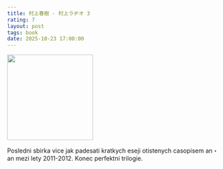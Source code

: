 ```yaml
---
title: 村上春樹 - 村上ラヂオ 3
rating: 7
layout: post
tags: book
date: 2025-10-23 17:00:00
---
```

<img width="200" src="https://www.shinchosha.co.jp/images_v2/book/cover/100168/100168_xl.jpg" />
<p>
Posledni sbirka vice jak padesati kratkych eseji otistenych casopisem an・an mezi lety 2011-2012. Konec perfektni trilogie.
</p>
